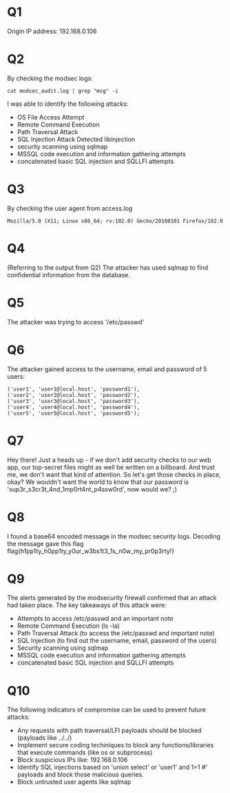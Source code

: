 # Q1

  Origin IP address: 192.168.0.106
  
# Q2
  
  By checking the modsec logs:
      
    cat modsec_audit.log | grep "msg" -i

  I was able to identify the following attacks:
  - OS File Access Attempt
  - Remote Command Execution
  - Path Traversal Attack
  - SQL Injection Attack Detected libinjection
  - security scanning using sqlmap
  - MSSQL code execution and information gathering attempts
  - concatenated basic SQL injection and SQLLFI attempts
  
# Q3
  
  By checking the user agent from access.log
  
    Mozilla/5.0 (X11; Linux x86_64; rv:102.0) Gecko/20100101 Firefox/102.0

# Q4
  
  (Referring to the output from Q2) The attacker has used sqlmap to find confidential information from the database.
  
# Q5
  
  The attacker was trying to access '/etc/passwd'
  
# Q6
  
  The attacker gained access to the username, email and password of 5 users:
  
    ('user1', 'user1@local.host', 'password1'),
    ('user2', 'user2@local.host', 'password2'),
    ('user3', 'user3@local.host', 'password3'),
    ('user4', 'user4@local.host', 'password4'),
    ('user5', 'user5@local.host', 'password5');
    
# Q7

  Hey there! Just a heads up - if we don't add security checks to our web app, our top-secret files might as well be written on a billboard. And trust me, we don't want that kind of attention. So let's get those checks in place, okay? We wouldn't want the world to know that our password is 'sup3r_s3cr3t_4nd_1mp0rt4nt_p4ssw0rd', now would we? ;)

# Q8

  I found a base64 encoded message in the modsec security logs. Decoding the message gave this flag
    flag{h1pp1ty_h0pp1ty_y0ur_w3bs1t3_1s_n0w_my_pr0p3rty!}

# Q9

  The alerts generated by the modsecurity firewall confirmed that an attack had taken place. The key takeaways of this attack were:
  
  - Attempts to access /etc/passwd and an important note
  - Remote Command Execution (ls -la)
  - Path Traversal Attack (to access the /etc/passwd and important note)
  - SQL Injection (to find out the username, email, password of the users)
  - Security scanning using sqlmap 
  - MSSQL code execution and information gathering attempts
  - concatenated basic SQL injection and SQLLFI attempts
  
# Q10

  The following indicators of compromise can be used to prevent future attacks:
  - Any requests with path traversal/LFI payloads should be blocked (payloads like ../../)
  - Implement secure coding techiniques to block any functions/libraries that execute commands (like os or subprocess)
  - Block suspicious IPs like: 192.168.0.106
  - Identify SQL injections based on 'union select' or 'user1\' and 1=1 #' payloads and block those malicious queries.
  - Block untrusted user agents like sqlmap
